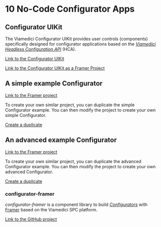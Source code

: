 # 10 No-Code Configurator Apps
## Configurator UIKit
The Viamedici Configurator UIKit provides user controls (components) specifically designed for
configurator applications based on the
[*Viamedici Headless Configuration API*](/glossary/terms-infrastructure/#hca) (HCA).


<a href="https://spc-configurator-uikit.framer.ai/" target="_blank">Link to the Configurator UIKit</a>

<a href="https://framer.com/projects/Configurator-UIKit--F3Lu1vobs9Y9tMRuLkNt" target="_blank">
Link to the Configurator UIKit as a Framer Project</a>

## A simple example Configurator
<a href="https://adventure-wheels-simple.framer.ai/" target="_blank">Link to the Framer project</a>

To create your own similar project, you can duplicate the simple Configurator example.
You can then modify the project to create your own simple Configurator.

<a href="https://adventure-wheels-simple.framer.ai/" target="_blank">Create a duplicate</a>

## An advanced example Configurator
<a href="https://adventure-wheels-advanced.framer.ai/" target="_blank">Link to the Framer project</a>

To create your own similar project, you can duplicate the advanced Configurator example.
You can then modify the project to create your own advanced Configurator.

<a href="https://framer.com/projects/new?duplicate=WxHyjXSKCmbWe5cRmWrB" target="_blank">Create a duplicate</a>


### configurator-framer
*configurator-framer* is a component library to build [*Configurators*](/glossary/terms-infrastructure/#configurator)
with <a href="https://www.framer.com" target="_blank">Framer</a> based on the Viamedici SPC platform.

<a href="https://github.com/viamedici-spc/configurator-framer" target="_blank">Link to the GitHub project</a>




